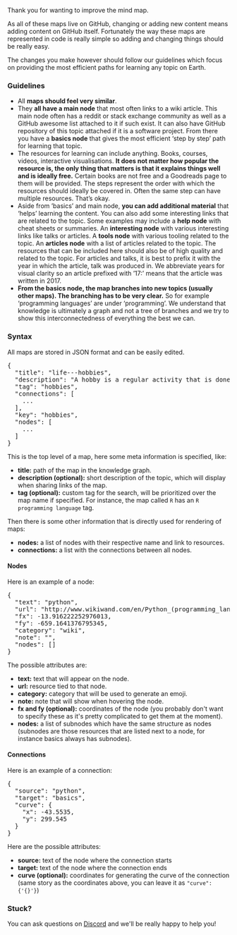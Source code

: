 Thank you for wanting to improve the mind map.

As all of these maps live on GitHub, changing or adding new content means adding content on GitHub itself. Fortunately the way these maps are represented in code is really simple so adding and changing things should be really easy.

The changes you make however should follow our guidelines which focus on providing the most efficient paths for learning any topic on Earth.

### Guidelines

- All **maps should feel very similar**.
- They **all have a main node** that most often links to a wiki article. This main node often has a reddit or stack exchange community as well as a GitHub awesome list attached to it if such exist. It can also have GitHub repository of this topic attached if it is a software project. From there you have a **basics node** that gives the most efficient ‘step by step’ path for learning that topic.
- The resources for learning can include anything. Books, courses, videos, interactive visualisations. **It does not matter how popular the resource is, the only thing that matters is that it explains things well and is ideally free.** Certain books are not free and a Goodreads page to them will be provided. The steps represent the order with which the resources should ideally be covered in. Often the same step can have multiple resources. That’s okay.
- Aside from ’basics’ and main node, **you can add additional material** that ‘helps’ learning the content. You can also add some interesting links that are related to the topic. Some examples may include a **help node** with cheat sheets or summaries. An **interesting node** with various interesting links like talks or articles. A **tools node** with various tooling related to the topic. An **articles node** with a list of articles related to the topic. The resources that can be included here should also be of high quality and related to the topic. For articles and talks, it is best to prefix it with the year in which the article, talk was produced in. We abbreviate years for visual clarity so an article prefixed with ’17:’ means that the article was written in 2017.
- **From the basics node, the map branches into new topics (usually other maps). The branching has to be very clear.** So for example ‘programming languages’ are under ‘programming’. We understand that knowledge is ultimately a graph and not a tree of branches and we try to show this interconnectedness of everything the best we can.

### Syntax
All maps are stored in JSON format and can be easily edited.

<pre>
{
  "title": "life---hobbies",
  "description": "A hobby is a regular activity that is done for enjoyment, typically during one's leisure time.",
  "tag": "hobbies",
  "connections": [
    ...
  ],
  "key": "hobbies",
  "nodes": [
    ...
  ]
}
</pre>

This is the top level of a map, here some meta information is specified, like:

- **title:** path of the map in the knowledge graph.
- **description (optional):** short description of the topic, which will display
when sharing links of the map.
- **tag (optional):** custom tag for the search, will be prioritized over the map
name if specified. For instance, the map called `R` has an `R programming language` tag.

Then there is some other information that is directly used for rendering of maps:

- **nodes:** a list of nodes with their respective name and link to resources.
- **connections:** a list with the connections between all nodes.

#### Nodes
Here is an example of a node:

<pre>
{
  "text": "python",
  "url": "http://www.wikiwand.com/en/Python_(programming_language)",
  "fx": -13.916222252976013,
  "fy": -659.1641376795345,
  "category": "wiki",
  "note": "",
  "nodes": []
}
</pre>

The possible attributes are:

- **text:** text that will appear on the node.
- **url:** resource tied to that node.
- **category:** category that will be used to generate an emoji.
- **note:** note that will show when hovering the node.
- **fx and fy (optional):** coordinates of the node (you probably don't want to
specify these as it's pretty complicated to get them at the moment).
- **nodes:** a list of subnodes which have the same structure as nodes
(subnodes are those resources that are listed next to a node, for instance basics always has subnodes).

#### Connections
Here is an example of a connection:

<pre>
{
  "source": "python",
  "target": "basics",
  "curve": {
    "x": -43.5535,
    "y": 299.545
  }
}
</pre>

Here are the possible attributes:

- **source:** text of the node where the connection starts
- **target:** text of the node where the connection ends
- **curve (optional):** coordinates for generating the curve of the connection
(same story as the coordinates above, you can leave it as `"curve": {'{}'}`)

### Stuck?
You can ask questions on [Discord](https://discord.gg/KKYdWjt) and we'll be really happy to help you!
